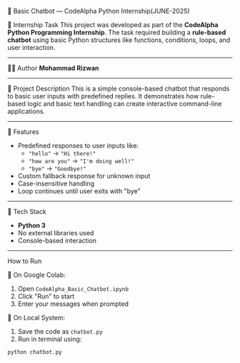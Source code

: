 🤖 Basic Chatbot — CodeAlpha Python Internship(JUNE-2025)

📌 Internship Task
This project was developed as part of the **CodeAlpha Python Programming Internship**. The task required building a **rule-based chatbot** using basic Python structures like functions, conditions, loops, and user interaction.

---

👨‍💻 Author
**Mohammad Rizwan**

---

📜 Project Description
This is a simple console-based chatbot that responds to basic user inputs with predefined replies. It demonstrates how rule-based logic and basic text handling can create interactive command-line applications.

---

🧠 Features
- Predefined responses to user inputs like:
  - `"hello"` → `"Hi there!"`
  - `"how are you"` → `"I'm doing well!"`
  - `"bye"` → `"Goodbye!"`
- Custom fallback response for unknown input
- Case-insensitive handling
- Loop continues until user exits with "bye"

---

🔧 Tech Stack
- **Python 3**
- No external libraries used
- Console-based interaction

---

How to Run

📍 On Google Colab:
1. Open `CodeAlpha_Basic_Chatbot.ipynb`
2. Click "Run" to start
3. Enter your messages when prompted

📍 On Local System:
1. Save the code as `chatbot.py`
2. Run in terminal using:
```bash
python chatbot.py
